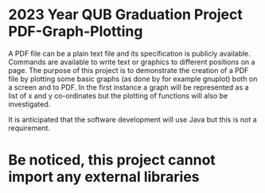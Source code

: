 # 2023 Year QUB Graduation Project PDF-Graph-Plotting
  A PDF file can be a plain text file and its specification is publicly available. Commands are available 
  to write text or graphics to different positions on a page. The purpose of this project is to 
  demonstrate the creation of a PDF file by plotting some basic graphs (as done by for example 
  gnuplot) both on a screen and to PDF. In the first instance a graph will be represented as a list of x 
  and y co-ordinates but the plotting of functions will also be investigated.
  
  It is anticipated that the software development will use Java but this is not a requirement.
  
  # Be noticed, this project cannot import any external libraries
